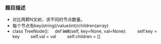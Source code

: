 ### 题目描述
- 对比两颗N叉树，求不同的节点数量。
- 每个节点有key(string)/value(int)/children(array)
- class TreeNode():
    def __init__(self, key=None, val=None):
        self.key = key
        self.val = val
        self.children = []        

